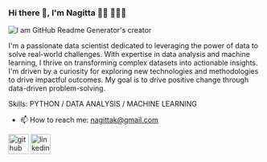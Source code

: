 ### Hi there 👋, I'm Nagitta 👋🏾 👩🏾‍💻
![I am GitHub Readme Generator's creator](https://arturssmirnovs.github.io/github-profile-readme-generator/images/banner.png)

I'm a passionate data scientist dedicated to leveraging the power of data to solve real-world challenges. With expertise in data analysis and machine learning, I thrive on transforming complex datasets into actionable insights. I'm driven by a curiosity for exploring new technologies and methodologies to drive impactful outcomes. My goal is to drive positive change through data-driven problem-solving.

Skills: PYTHON / DATA ANALYSIS / MACHINE LEARNING

- 📫 How to reach me: nagittak@gmail.com 


[<img src='https://cdn.jsdelivr.net/npm/simple-icons@3.0.1/icons/github.svg' alt='github' height='40'>](https://github.com/nagittakk)  [<img src='https://cdn.jsdelivr.net/npm/simple-icons@3.0.1/icons/linkedin.svg' alt='linkedin' height='40'>](https://www.linkedin.com/in/www.linkedin.com/in/nagittakasiryekoikanyang/)  

